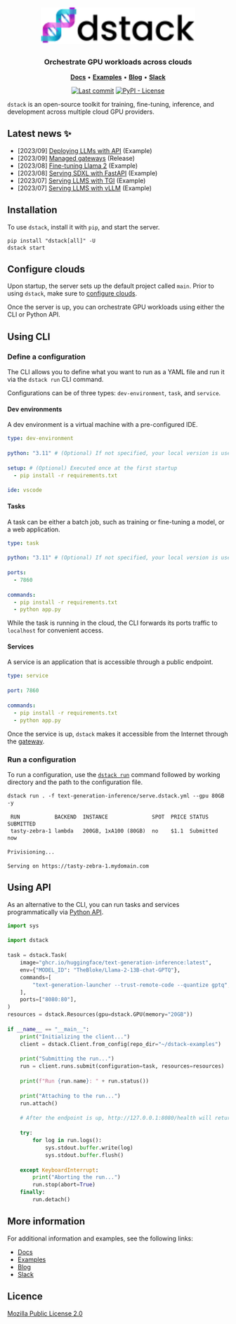 <div align="center">
<h1 align="center">
  <a target="_blank" href="https://dstack.ai">
    <picture>
      <source media="(prefers-color-scheme: dark)" srcset="https://raw.githubusercontent.com/dstackai/dstack/master/docs/assets/images/dstack-logo-dark.svg"/>
      <img alt="dstack" src="https://raw.githubusercontent.com/dstackai/dstack/master/docs/assets/images/dstack-logo.svg" width="350px"/>
    </picture>
  </a>
</h1>

<h3 align="center">
Orchestrate GPU workloads across clouds
</h3>

<p align="center">
<a href="https://dstack.ai/docs" target="_blank"><b>Docs</b></a> •
<a href="https://dstack.ai/examples" target="_blank"><b>Examples</b></a> •
<a href="https://dstack.ai/blog" target="_blank"><b>Blog</b></a> •
<a href="https://join.slack.com/t/dstackai/shared_invite/zt-xdnsytie-D4qU9BvJP8vkbkHXdi6clQ" target="_blank"><b>Slack</b></a>
</p>

[![Last commit](https://img.shields.io/github/last-commit/dstackai/dstack?style=flat-square)](https://github.com/dstackai/dstack/commits/)
[![PyPI - License](https://img.shields.io/pypi/l/dstack?style=flat-square&color=blue)](https://github.com/dstackai/dstack/blob/master/LICENSE.md)
</div>

`dstack` is an open-source toolkit for training, fine-tuning, inference, and development
across multiple cloud GPU providers.

## Latest news ✨

- [2023/09] [Deploying LLMs with API](https://dstack.ai/examples/python-api) (Example)
- [2023/09] [Managed gateways](https://dstack.ai/blog/2023/09/01/managed-gateways) (Release)
- [2023/08] [Fine-tuning Llama 2](https://dstack.ai/examples/finetuning-llama-2) (Example)
- [2023/08] [Serving SDXL with FastAPI](https://dstack.ai/examples/stable-diffusion-xl) (Example)
- [2023/07] [Serving LLMS with TGI](https://dstack.ai/examples/text-generation-inference) (Example)
- [2023/07] [Serving LLMS with vLLM](https://dstack.ai/examples/vllm) (Example)

## Installation

To use `dstack`, install it with `pip`, and start the server.

```shell
pip install "dstack[all]" -U
dstack start
```
## Configure clouds

Upon startup, the server sets up the default project called `main`.
Prior to using `dstack`, make sure to [configure clouds](https://dstack.ai/docs/guides/clouds#configure-backends).

Once the server is up, you can orchestrate GPU workloads using
either the CLI or Python API.

## Using CLI

### Define a configuration

The CLI allows you to define what you want to run as a YAML file and
run it via the `dstack run` CLI command.

Configurations can be of three types: `dev-environment`, `task`, and `service`.

#### Dev environments

A dev environment is a virtual machine with a pre-configured IDE.

```yaml
type: dev-environment

python: "3.11" # (Optional) If not specified, your local version is used

setup: # (Optional) Executed once at the first startup
  - pip install -r requirements.txt

ide: vscode
```

#### Tasks

A task can be either a batch job, such as training or fine-tuning a model, or a web application.

```yaml
type: task

python: "3.11" # (Optional) If not specified, your local version is used

ports:
  - 7860

commands:
  - pip install -r requirements.txt
  - python app.py
```

While the task is running in the cloud, the CLI forwards its ports traffic to `localhost`
for convenient access.

#### Services

A service is an application that is accessible through a public endpoint.

```yaml
type: service

port: 7860

commands:
  - pip install -r requirements.txt
  - python app.py
```

Once the service is up, `dstack` makes it accessible from the Internet through
the [gateway](https://dstack.ai/docs/guides/clouds#configure-gateways).

### Run a configuration

To run a configuration, use the [`dstack run`](https://dstack.ai/docs/reference/cli/run.md) command followed by 
working directory and the path to the configuration file.

```shell
dstack run . -f text-generation-inference/serve.dstack.yml --gpu 80GB -y

 RUN           BACKEND  INSTANCE              SPOT  PRICE STATUS    SUBMITTED
 tasty-zebra-1 lambda   200GB, 1xA100 (80GB)  no    $1.1  Submitted now
 
Privisioning...

Serving on https://tasty-zebra-1.mydomain.com
```

## Using API

As an alternative to the CLI, you can run tasks and services programmatically 
via [Python API](https://dstack.ai/docs/reference/api/python/).

```python
import sys

import dstack

task = dstack.Task(
    image="ghcr.io/huggingface/text-generation-inference:latest",
    env={"MODEL_ID": "TheBloke/Llama-2-13B-chat-GPTQ"},
    commands=[
        "text-generation-launcher --trust-remote-code --quantize gptq",
    ],
    ports=["8080:80"],
)
resources = dstack.Resources(gpu=dstack.GPU(memory="20GB"))

if __name__ == "__main__":
    print("Initializing the client...")
    client = dstack.Client.from_config(repo_dir="~/dstack-examples")

    print("Submitting the run...")
    run = client.runs.submit(configuration=task, resources=resources)

    print(f"Run {run.name}: " + run.status())

    print("Attaching to the run...")
    run.attach()

    # After the endpoint is up, http://127.0.0.1:8080/health will return 200 (OK).

    try:
        for log in run.logs():
            sys.stdout.buffer.write(log)
            sys.stdout.buffer.flush()

    except KeyboardInterrupt:
        print("Aborting the run...")
        run.stop(abort=True)
    finally:
        run.detach()
```

## More information

For additional information and examples, see the following links:

- [Docs](https://dstack.ai/docs)
- [Examples](https://dstack.ai/examples)
- [Blog](https://dstack.ai/blog)
- [Slack](https://join.slack.com/t/dstackai/shared_invite/zt-xdnsytie-D4qU9BvJP8vkbkHXdi6clQ)

## Licence

[Mozilla Public License 2.0](LICENSE.md)
